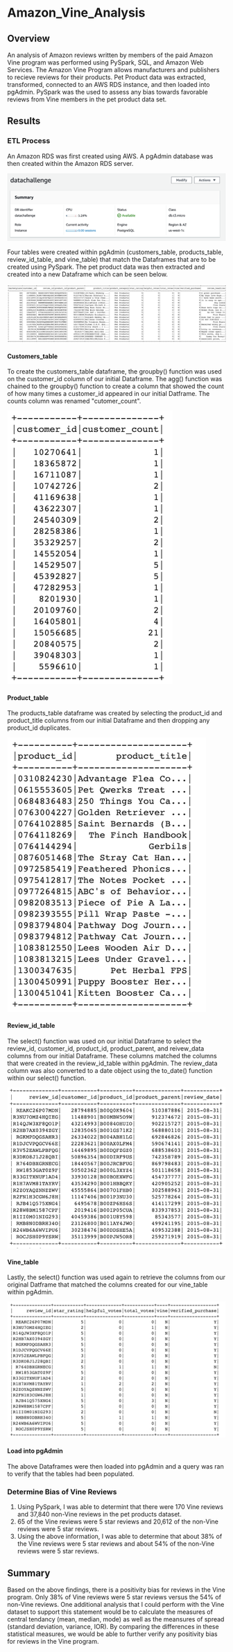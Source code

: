 # Amazon_Vine_Analysis
## Overview
An analysis of Amazon reviews written by members of the paid Amazon Vine program was performed using PySpark, SQL, and Amazon Web Services. The Amazon Vine Program allows manufacturers and publishers to recieve reviews for their products. Pet Product data was extracted, transformed, connected to an AWS RDS instance, and then loaded into pgAdmin. PySpark was the used to assess any bias towards favorable reviews from Vine members in the pet product data set.   
## Results
### ETL Process
An Amazon RDS was first created using AWS. A pgAdmin database was then created within the Amazon RDS server. 

![This is an image](https://github.com/dsilvaggio/Amazon_Vine_Analysis/blob/main/Resources/Screen%20Shot%202022-06-09%20at%209.48.09%20AM.png)

Four tables were created within pgAdmin (customers_table, products_table, review_id_table, and vine_table) that match the Dataframes that are to be created using PySpark. The pet product data was then extracted and created into a new Dataframe which can be seen below.

![this is an image](https://github.com/dsilvaggio/Amazon_Vine_Analysis/blob/main/Resources/Screen%20Shot%202022-06-11%20at%209.26.17%20PM.png)
#### Customers_table
To create the customers_table dataframe, the groupby() function was used on the customer_id column of our initial Dataframe. The agg() function was chained to the groupby() function to create a column that showed the count of how many times a customer_id appeared in our initial Datframe. The counts column was renamed "cutomer_count".

![this is an image](https://github.com/dsilvaggio/Amazon_Vine_Analysis/blob/main/Resources/Screen%20Shot%202022-06-11%20at%209.28.30%20PM.png)
#### Product_table
The products_table dataframe was created by selecting the product_id and product_title columns from our initial Dataframe and then dropping any product_id duplicates. 

![This is an image](https://github.com/dsilvaggio/Amazon_Vine_Analysis/blob/main/Resources/Screen%20Shot%202022-06-11%20at%209.29.24%20PM.png)
#### Review_id_table
The select() function was used on our initial Dataframe to select the review_id, customer_id, product_id, product_parent, and reivew_data columns from our initial Dataframe. These columns matched the columns that were created in the review_id_table within pgAdmin. The review_data column was also converted to a date object using the to_date() function within our select() function.

![This is an image](https://github.com/dsilvaggio/Amazon_Vine_Analysis/blob/main/Resources/Screen%20Shot%202022-06-11%20at%209.29.37%20PM.png)
#### Vine_table
Lastly, the select() function was used again to retrieve the columns from our original Datframe that matched the columns created for our vine_table within pgAdmin.

![This is an image](https://github.com/dsilvaggio/Amazon_Vine_Analysis/blob/main/Resources/Screen%20Shot%202022-06-11%20at%209.29.47%20PM.png)

#### Load into pgAdmin
The above Dataframes were then loaded into pgAdmin and a query was ran to verify that the tables had been populated.

### Determine Bias of Vine Reviews
1. Using PySpark, I was able to determint that there were 170 Vine reviews and 37,840 non-Vine reviews in the pet products dataset. 
2. 65 of the Vine reviews were 5 star reviews and 20,612 of the non-Vine reviews were 5 star reviews.
3. Using the above information, I was able to determine that about 38% of the Vine reviews were 5 star reviews and about 54% of the non-Vine reviews were 5 star reviews.  

## Summary
Based on the above findings, there is a positivity bias for reviews in the Vine program. Only 38% of Vine reviews were 5 star reviews versus the 54% of non-Vine reviews. One additional analysis that I could perform with the Vine dataset to support this statement would be to calculate the measures of central tendancy (mean, median, mode) as well as the meansures of spread (standard deviation, variance, IOR). By comparing the differences in these statistical measures, we would be able to further verify any positivity bias for reviews in the Vine program.  
